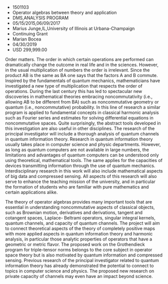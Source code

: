 
* 1501103
* Operator algebras between theory and application
* DMS,ANALYSIS PROGRAM
* 05/15/2015,06/09/2017
* Marius Junge,IL,University of Illinois at Urbana-Champaign
* Continuing Grant
* Marian Bocea
* 04/30/2019
* USD 299,999.00

Order matters. The order in which certain operations are performed can
dramatically change the outcome in real life and in the sciences. However, in
the usual multiplication of numbers the order is irrelevant. Since the product
AB is the same as BA one says that the factors A and B commute. Inspired by the
fundamentals of quantum mechanics, mathematicians have investigated a new type
of multiplication that respects the order of operations. During the last century
this has led to spectacular new discoveries in mathematical theories embracing
noncommutativity (i.e., allowing AB to be different from BA) such as
noncommutative geometry or quantum (i.e., noncommutative) probability. In this
line of research a similar program is applied to fundamental concepts in
classical harmonic analysis such as Fourier series and estimates for solving
differential equations in noncommutative spaces. Quite surprisingly, the
abstract tools developed in this investigation are also useful in other
disciplines. The research of the principal investigator will include a thorough
analysis of quantum channels in quantum information theory. Research in quantum
information theory usually takes place in computer science and physic
departments. However, as long as quantum computers are not available in large
numbers, the limitations and advantages of quantum computers can be understood
only using theoretical, mathematical tools. The same applies for the capacities
of devices transmitting information through the use of quantum mechanics.
Interdisciplinary research in this work will also include mathematical aspects
of big data and compressed sensing. All aspects of this research will also serve
to enhance the teaching mission of the university, and in particular the
formation of students who are familiar with pure mathematics and certain
applications alike.

The theory of operator algebras provides many important tools that are essential
in understanding noncommutative aspects of classical objects, such as Brownian
motion, derivatives and derivations, tangent and cotangent spaces, Laplace-
Beltrami operators, singular integral kernels, quantum channels, and capacity of
quantum channels. The project will aim to connect theoretical aspects of the
theory of completely positive maps with more applied aspects in quantum
information theory and harmonic analysis, in particular those analytic
properties of operators that have a geometric or metric flavor. The proposed
work on the Grothendieck program for triple-tensor norms belongs to the core
subject in operator space theory but is also motivated by quantum information
and compressed sensing. Previous research of the principal investigator related
to quantum information theory has already demonstrated the potential to connect
to topics in computer science and physics. The proposed new research on private
capacity of channels may even have an impact beyond science.
